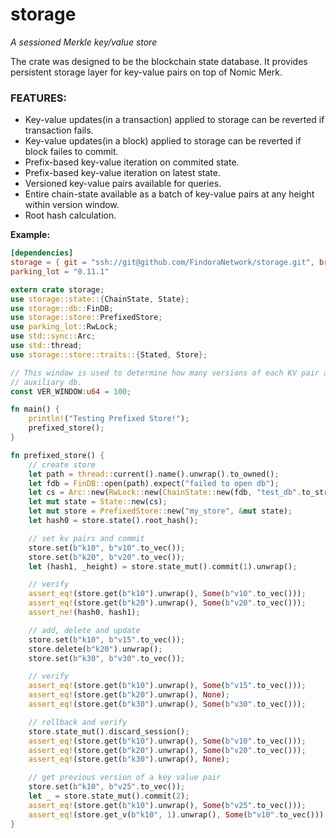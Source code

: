 # storage

*A sessioned Merkle key/value store*

The crate was designed to be the blockchain state database. It provides persistent storage layer for key-value pairs on top of Nomic Merk.

### FEATURES:
- Key-value updates(in a transaction) applied to storage can be reverted if transaction fails.
- Key-value updates(in a block) applied to storage can be reverted if block failes to commit.
- Prefix-based key-value iteration on commited state.
- Prefix-based key-value iteration on latest state.
- Versioned key-value pairs available for queries. 
- Entire chain-state available as a batch of key-value pairs at any height within version window.
- Root hash calculation.

**Example:**
```toml
[dependencies]
storage = { git = "ssh://git@github.com/FindoraNetwork/storage.git", branch = "master" }
parking_lot = "0.11.1"
```
```rust
extern crate storage;
use storage::state::{ChainState, State};
use storage::db::FinDB;
use storage::store::PrefixedStore;
use parking_lot::RwLock;
use std::sync::Arc;
use std::thread;
use storage::store::traits::{Stated, Store};

// This window is used to determine how many versions of each KV pair are to be kept in the
// auxiliary db.
const VER_WINDOW:u64 = 100;

fn main() {
    println!("Testing Prefixed Store!");
    prefixed_store();
}

fn prefixed_store() {
    // create store
    let path = thread::current().name().unwrap().to_owned();
    let fdb = FinDB::open(path).expect("failed to open db");
    let cs = Arc::new(RwLock::new(ChainState::new(fdb, "test_db".to_string(), VER_WINDOW)));
    let mut state = State::new(cs);
    let mut store = PrefixedStore::new("my_store", &mut state);
    let hash0 = store.state().root_hash();

    // set kv pairs and commit
    store.set(b"k10", b"v10".to_vec());
    store.set(b"k20", b"v20".to_vec());
    let (hash1, _height) = store.state_mut().commit(1).unwrap();

    // verify
    assert_eq!(store.get(b"k10").unwrap(), Some(b"v10".to_vec()));
    assert_eq!(store.get(b"k20").unwrap(), Some(b"v20".to_vec()));
    assert_ne!(hash0, hash1);

    // add, delete and update
    store.set(b"k10", b"v15".to_vec());
    store.delete(b"k20").unwrap();
    store.set(b"k30", b"v30".to_vec());

    // verify
    assert_eq!(store.get(b"k10").unwrap(), Some(b"v15".to_vec()));
    assert_eq!(store.get(b"k20").unwrap(), None);
    assert_eq!(store.get(b"k30").unwrap(), Some(b"v30".to_vec()));

    // rollback and verify
    store.state_mut().discard_session();
    assert_eq!(store.get(b"k10").unwrap(), Some(b"v10".to_vec()));
    assert_eq!(store.get(b"k20").unwrap(), Some(b"v20".to_vec()));
    assert_eq!(store.get(b"k30").unwrap(), None);

    // get previous version of a key value pair
    store.set(b"k10", b"v25".to_vec());
    let _ = store.state_mut().commit(2);
    assert_eq!(store.get(b"k10").unwrap(), Some(b"v25".to_vec()));
    assert_eq!(store.get_v(b"k10", 1).unwrap(), Some(b"v10".to_vec()));
}
```
